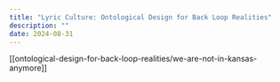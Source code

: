 ```yaml
---
title: "Lyric Culture: Ontological Design for Back Loop Realities"
description: ""
date: 2024-08-31
---
```


[[ontological-design-for-back-loop-realities/we-are-not-in-kansas-anymore]]


